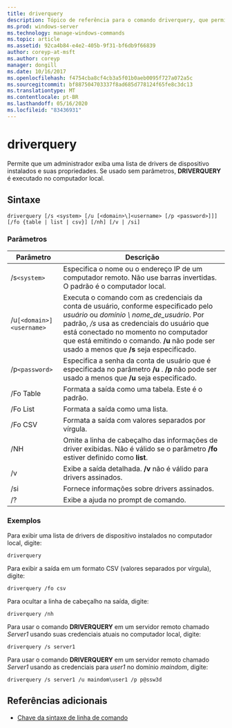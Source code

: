 ```yaml
---
title: driverquery
description: Tópico de referência para o comando driverquery, que permite que um administrador exiba uma lista de drivers de dispositivo instalados e suas propriedades.
ms.prod: windows-server
ms.technology: manage-windows-commands
ms.topic: article
ms.assetid: 92ca4b84-e4e2-405b-9f31-bf6db9f66839
author: coreyp-at-msft
ms.author: coreyp
manager: dongill
ms.date: 10/16/2017
ms.openlocfilehash: f4754cba8cf4cb3a5f01b0aeb0095f727a072a5c
ms.sourcegitcommit: bf887504703337f8ad685d778124f65fe8c3dc13
ms.translationtype: MT
ms.contentlocale: pt-BR
ms.lasthandoff: 05/16/2020
ms.locfileid: "83436931"
---
```

# <a name="driverquery"></a>driverquery

Permite que um administrador exiba uma lista de drivers de dispositivo instalados e suas propriedades. Se usado sem parâmetros, **DRIVERQUERY** é executado no computador local.

## <a name="syntax"></a>Sintaxe

```
driverquery [/s <system> [/u [<domain>\]<username> [/p <password>]]] [/fo {table | list | csv}] [/nh] [/v | /si]
```

### <a name="parameters"></a>Parâmetros

| Parâmetro | Descrição |
| --------- |------------ |
| /s`<system>` | Especifica o nome ou o endereço IP de um computador remoto. Não use barras invertidas. O padrão é o computador local. |
| /u`[<domain>]<username>` | Executa o comando com as credenciais da conta de usuário, conforme especificado pelo *usuário* ou *domínio \ nome_de_usuário*. Por padrão, */s* usa as credenciais do usuário que está conectado no momento no computador que está emitindo o comando. **/u** não pode ser usado a menos que **/s** seja especificado. |
| /p`<password>` | Especifica a senha da conta de usuário que é especificada no parâmetro **/u** . **/p** não pode ser usado a menos que **/u** seja especificado. |
| /Fo Table | Formata a saída como uma tabela. Este é o padrão. |
| /Fo List | Formata a saída como uma lista. |
| /Fo CSV | Formata a saída com valores separados por vírgula. |
| /NH | Omite a linha de cabeçalho das informações de driver exibidas. Não é válido se o parâmetro **/fo** estiver definido como **list**. |
| /v | Exibe a saída detalhada. **/v** não é válido para drivers assinados. |
| /si | Fornece informações sobre drivers assinados. |
| /? | Exibe a ajuda no prompt de comando. |

### <a name="examples"></a>Exemplos

Para exibir uma lista de drivers de dispositivo instalados no computador local, digite:

```
driverquery
```

Para exibir a saída em um formato CSV (valores separados por vírgula), digite:

```
driverquery /fo csv
```

Para ocultar a linha de cabeçalho na saída, digite:

```
driverquery /nh
```

Para usar o comando **DRIVERQUERY** em um servidor remoto chamado *Server1* usando suas credenciais atuais no computador local, digite:

```
driverquery /s server1
```

Para usar o comando **DRIVERQUERY** em um servidor remoto chamado *Server1* usando as credenciais para *user1* no domínio *maindom*, digite:

```
driverquery /s server1 /u maindom\user1 /p p@ssw3d
```

## <a name="additional-references"></a>Referências adicionais

- [Chave da sintaxe de linha de comando](command-line-syntax-key.md)